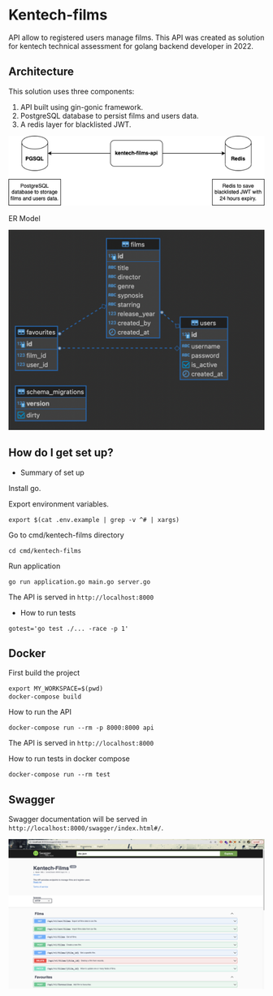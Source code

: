 # Kentech-films

API  allow to registered users manage films. This API was created as solution for kentech technical assessment for golang backend developer in 2022.

## Architecture ##

This solution uses three components:

 1. API built using gin-gonic framework.
 2. PostgreSQL database to persist films and users data.
 3. A redis layer for blacklisted JWT.

![kentech-films architecture](https://github.com/migalpha/kentech-films/blob/main/images/kentech-films-architecture.png)

ER Model

![ER Model](https://github.com/migalpha/kentech-films/blob/main/images/kentech-films-ER-model.png)
## How do I get set up? ##

* Summary of set up

Install go.

Export environment variables.
```
export $(cat .env.example | grep -v ^# | xargs)
```

Go to cmd/kentech-films directory
```
cd cmd/kentech-films
```

Run application
```
go run application.go main.go server.go
```
The API is served in `http://localhost:8000`

* How to run tests

```
gotest='go test ./... -race -p 1'
```

## Docker ##

First build the project

```
export MY_WORKSPACE=$(pwd)
docker-compose build
```
How to run the API
```
docker-compose run --rm -p 8000:8000 api
```
The API is served in `http://localhost:8000`

How to run tests in docker compose

```
docker-compose run --rm test
```

## Swagger ##

Swagger documentation will be served in `http://localhost:8000/swagger/index.html#/`.

![enter image description here](https://github.com/migalpha/kentech-films/blob/main/images/swagger.png)
